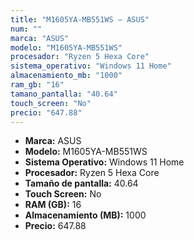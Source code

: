 ```yaml
---
title: "M1605YA-MB551WS — ASUS"
num: ""
marca: "ASUS"
modelo: "M1605YA-MB551WS"
procesador: "Ryzen 5 Hexa Core"
sistema_operativo: "Windows 11 Home"
almacenamiento_mb: "1000"
ram_gb: "16"
tamano_pantalla: "40.64"
touch_screen: "No"
precio: "647.88"
---
```

<ul>
<li><strong>Marca:</strong> ASUS</li>
<li><strong>Modelo:</strong> M1605YA-MB551WS</li>
<li><strong>Sistema Operativo:</strong> Windows 11 Home</li>
<li><strong>Procesador:</strong> Ryzen 5 Hexa Core </li>
<li><strong>Tamaño de pantalla:</strong> 40.64</li>
<li><strong>Touch Screen:</strong> No</li>
<li><strong>RAM (GB):</strong> 16</li>
<li><strong>Almacenamiento (MB):</strong> 1000</li>
<li><strong>Precio:</strong> 647.88</li>
</ul>